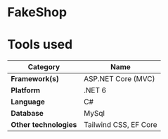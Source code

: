 # FakeShop

# Tools used

| Category               | Name                  |
|------------------------|-----------------------|
| **Framework(s)**       | ASP.NET Core (MVC)    |
| **Platform**           | .NET 6                |
| **Language**           | C#                    |
| **Database**           | MySql                 |
| **Other technologies** | Tailwind CSS, EF Core |